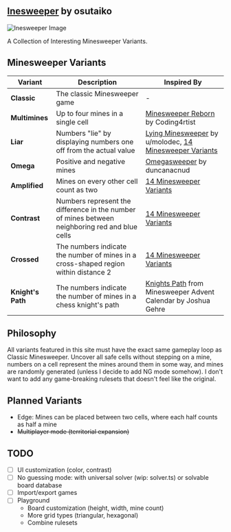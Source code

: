 ## [Inesweeper](https://inesweeper.vercel.app/) by osutaiko
![Inesweeper Image](https://github.com/user-attachments/assets/c809b44f-fbd3-4aeb-9e37-554ebf62d4ee)

A Collection of Interesting Minesweeper Variants.

## Minesweeper Variants
| Variant         | Description                                                                 | Inspired By                                                                 |
|-----------------|-----------------------------------------------------------------------------|-----------------------------------------------------------------------------|
| **Classic**     | The classic Minesweeper game                                                | -                                                                           |
| **Multimines**  | Up to four mines in a single cell                                           | [Minesweeper Reborn](https://coding4rtist.itch.io/minesweeper-reborn) by Coding4rtist |
| **Liar**        | Numbers "lie" by displaying numbers one off from the actual value           | [Lying Minesweeper](https://www.reddit.com/r/playmygame/comments/38l2n8/completed_web_lying_minesweeper/) by u/molodec, [14 Minesweeper Variants](https://store.steampowered.com/app/1865060/14_Minesweeper_Variants/) |
| **Omega**       | Positive and negative mines                                                 | [Omegasweeper](https://duncanacnud.itch.io/omegasweeper) by duncanacnud      |
| **Amplified**   | Mines on every other cell count as two                                      | [14 Minesweeper Variants](https://store.steampowered.com/app/1865060/14_Minesweeper_Variants/) |
| **Contrast**    | Numbers represent the difference in the number of mines between neighboring red and blue cells | [14 Minesweeper Variants](https://store.steampowered.com/app/1865060/14_Minesweeper_Variants/) |
| **Crossed**     | The numbers indicate the number of mines in a cross-shaped region within distance 2 | [14 Minesweeper Variants](https://store.steampowered.com/app/1865060/14_Minesweeper_Variants/) |
| **Knight's Path** | The numbers indicate the number of mines in a chess knight's path         | [Knights Path](https://heptaveegesimal.com/2018/advent-calendar/) from Minesweeper Advent Calendar by Joshua Gehre |

## Philosophy
All variants featured in this site must have the exact same gameplay loop as Classic Minesweeper. Uncover all safe cells without stepping on a mine, numbers on a cell represent the mines around them in some way, and mines are randomly generated (unless I decide to add NG mode somehow). I don't want to add any game-breaking rulesets that doesn't feel like the original.

## Planned Variants
- Edge: Mines can be placed between two cells, where each half counts as half a mine
- ~~Multiplayer mode (territorial expansion)~~

## TODO
- [ ] UI customization (color, contrast)
- [ ] No guessing mode: with universal solver (wip: solver.ts) or solvable board database
- [ ] Import/export games
- [ ] Playground
  - Board customization (height, width, mine count)
  - More grid types (triangular, hexagonal)
  - Combine rulesets
